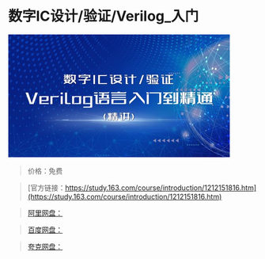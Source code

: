 # 数字IC设计/验证/Verilog_入门

![img](../../../assets/study163/free/22d0fea35f4745258223b9d8559a12a7.jpg)

> 价格：免费

> [官方链接：https://study.163.com/course/introduction/1212151816.htm](https://study.163.com/course/introduction/1212151816.htm)

> [阿里网盘：]()

> [百度网盘：]()

> [夸克网盘：]()
